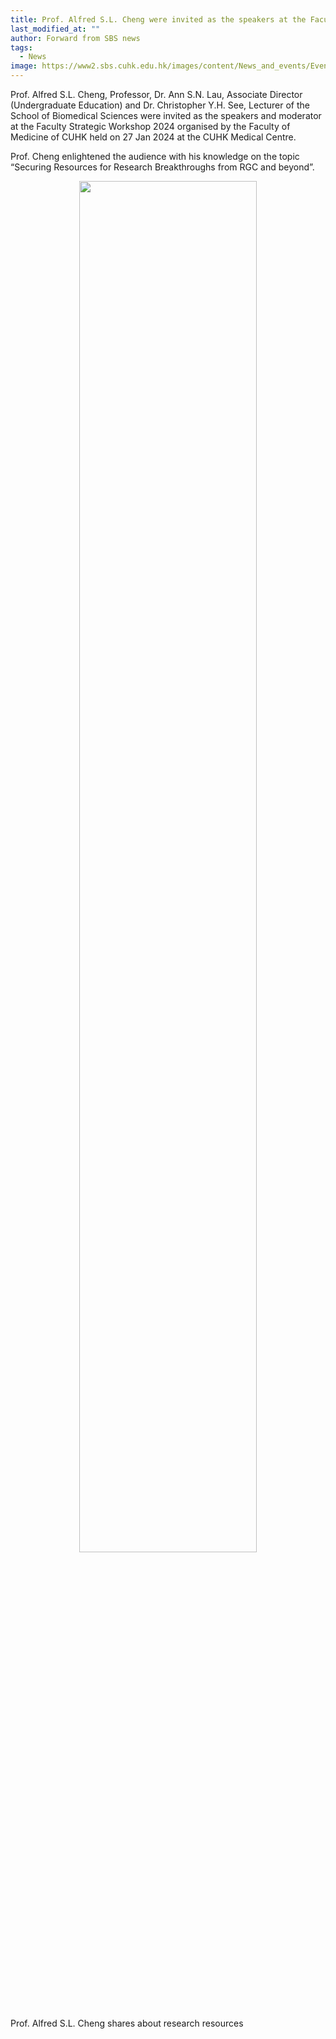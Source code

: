 ```yaml
---
title: Prof. Alfred S.L. Cheng were invited as the speakers at the Faculty Strategic Workshop 2024 organised by the Faculty of Medicine of CUHK held on 27 Jan 2024.
last_modified_at: ""
author: Forward from SBS news
tags: 
  - News
image: https://www2.sbs.cuhk.edu.hk/images/content/News_and_events/Events/Events_2024/FSWS1.jpg
---
```


Prof. Alfred S.L. Cheng, Professor, Dr. Ann S.N. Lau, Associate Director (Undergraduate Education) and Dr. Christopher Y.H. See, Lecturer of the School of Biomedical Sciences were invited as the speakers and moderator at the Faculty Strategic Workshop 2024 organised by the Faculty of Medicine of CUHK held on 27 Jan 2024 at the CUHK Medical Centre.

Prof. Cheng enlightened the audience with his knowledge on the topic “Securing Resources for Research Breakthroughs from RGC and beyond”.

<p align="center" width="75%">
    <img width="75%" src="https://www2.sbs.cuhk.edu.hk/images/content/News_and_events/Events/Events_2024/FSWS1.jpg">
    <figcaption>Prof. Alfred S.L. Cheng shares about research resources</figcaption>
</p>

